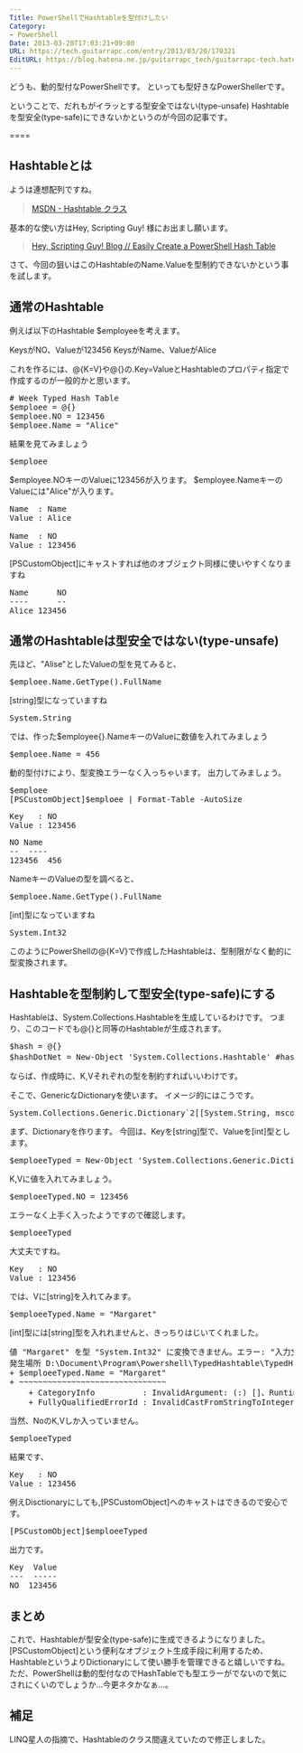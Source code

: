 ```yaml
---
Title: PowerShellでHashtableを型付けしたい
Category:
- PowerShell
Date: 2013-03-20T17:03:21+09:00
URL: https://tech.guitarrapc.com/entry/2013/03/20/170321
EditURL: https://blog.hatena.ne.jp/guitarrapc_tech/guitarrapc-tech.hatenablog.com/atom/entry/11696248318757675518
---
```


どうも、動的型付なPowerShellです。
といっても型好きなPowerShellerです。

ということで、だれもがイラッとする型安全ではない(type-unsafe) Hashtableを型安全(type-safe)にできないかというのが今回の記事です。

====


<h2>Hashtableとは</h2>
ようは連想配列ですね。
<blockquote><a href="http://msdn.microsoft.com/ja-jp/library/system.collections.hashtable(v=vs.80).aspx" target="_blank">MSDN - Hashtable クラス</a></blockquote>

基本的な使い方はHey, Scripting Guy! 様にお出まし願います。
<blockquote><a href="http://blogs.technet.com/b/heyscriptingguy/archive/2011/10/15/automatically-create-a-powershell-hash-table-10-15-11.aspx" target="_blank">Hey, Scripting Guy! Blog // Easily Create a PowerShell Hash Table</a></blockquote>

さて、今回の狙いはこのHashtableのName.Valueを型制約できないかという事を試します。

<h2>通常のHashtable</h2>
例えば以下のHashtable $employeeを考えます。

KeysがNO、Valueが123456
KeysがName、ValueがAlice

これを作るには、@{K=V}や@{}の.Key=ValueとHashtableのプロパティ指定で作成するのが一般的かと思います。
<pre class="brush: powershell">
# Week Typed Hash Table
$emploee = @{}
$emploee.NO = 123456
$emploee.Name = &quot;Alice&quot;
</pre>

結果を見てみましょう
<pre class="brush: powershell">
$emploee
</pre>

$employee.NOキーのValueに123456が入ります。
$employee.NameキーのValueには"Alice"が入ります。
<pre class="brush: powershell">
Name  : Name
Value : Alice

Name  : NO
Value : 123456
</pre>

[PSCustomObject]にキャストすれば他のオブジェクト同様に使いやすくなりますね
<pre class="brush: powershell">
Name      NO
----      --
Alice 123456
</pre>


<h2>通常のHashtableは型安全ではない(type-unsafe)</h2>
先ほど、"Alise"としたValueの型を見てみると、
<pre class="brush: powershell">
$emploee.Name.GetType().FullName
</pre>

[string]型になっていますね
<pre class="brush: powershell">
System.String
</pre>

では、作った$employee{}.NameキーのValueに数値を入れてみましょう
<pre class="brush: powershell">
$emploee.Name = 456
</pre>

動的型付けにより、型変換エラーなく入っちゃいます。
出力してみましょう。
<pre class="brush: powershell">
$emploee
[PSCustomObject]$emploee | Format-Table -AutoSize
</pre>

<pre class="brush: powershell">
Key   : NO
Value : 123456
</pre>
<pre class="brush: powershell">
NO Name
--  ----
123456  456
</pre>

NameキーのValueの型を調べると、
<pre class="brush: powershell">
$emploee.Name.GetType().FullName
</pre>

[int]型になっていますね
<pre class="brush: powershell">
System.Int32
</pre>
このようにPowerShellの@{K=V}で作成したHashtableは、型制限がなく動的に型変換されます。

<h2>Hashtableを型制約して型安全(type-safe)にする</h2>
Hashtableは、System.Collections.Hashtableを生成しているわけです。
つまり、このコードでも@{}と同等のHashtableが生成されます。
<pre class="brush: powershell">
$hash = @{}
$hashDotNet = New-Object 'System.Collections.Hashtable' #hashと一緒
</pre>

ならば、作成時に、K,Vそれぞれの型を制約すればいいわけです。

そこで、GenericなDictionaryを使います。
イメージ的にはこうです。
<pre class="brush: powershell">
System.Collections.Generic.Dictionary`2[[System.String, mscorlib, Version=4.0.0.0, Culture=neutral, PublicKeyToken=b77a5c561934e089],[System.Int32, mscorlib, Version=4.0.0.0, Culture=neutral, PublicKeyToken=b77a5c561934e089]]
</pre>

まず、Dictionaryを作ります。
今回は、Keyを[string]型で、Valueを[int]型とします。
<pre class="brush: powershell">
$emploeeTyped = New-Object 'System.Collections.Generic.Dictionary[string, int]'
</pre>

K,Vに値を入れてみましょう。
<pre class="brush: powershell">
$emploeeTyped.NO = 123456
</pre>

エラーなく上手く入ったようですので確認します。
<pre class="brush: powershell">
$emploeeTyped
</pre>

大丈夫ですね。
<pre class="brush: powershell">
Key   : NO
Value : 123456
</pre>

では、Vに[string]を入れてみます。
<pre class="brush: powershell">
$emploeeTyped.Name = &quot;Margaret&quot;
</pre>

[int]型には[string]型を入れれませんと、きっちりはじいてくれました。
<pre class="brush: powershell">
値 &quot;Margaret&quot; を型 &quot;System.Int32&quot; に変換できません。エラー: &quot;入力文字列の形式が正しくありません。&quot;
発生場所 D:\Document\Program\Powershell\TypedHashtable\TypedHashtable.ps1:17 文字:1
+ $emploeeTyped.Name = &quot;Margaret&quot;
+ ~~~~~~~~~~~~~~~~~~~~~~~~~~~~~~~
	+ CategoryInfo          : InvalidArgument: (:) []、RuntimeException
	+ FullyQualifiedErrorId : InvalidCastFromStringToInteger
</pre>

当然、NoのK,Vしか入っていません。
<pre class="brush: powershell">
$emploeeTyped
</pre>

結果です、
<pre class="brush: powershell">
Key   : NO
Value : 123456
</pre>

例えDisctionaryにしても,[PSCustomObject]へのキャストはできるので安心です。
<pre class="brush: powershell">
[PSCustomObject]$emploeeTyped 
</pre>

出力です。
<pre class="brush: powershell">
Key  Value
---  -----
NO  123456
</pre>

<h2>まとめ</h2>
これで、Hashtableが型安全(type-safe)に生成できるようになりました。
[PSCustomObject]という便利なオブジェクト生成手段に利用するため、HashtableというよりDictionaryにして使い勝手を管理できると嬉しいですね。
ただ、PowerShellは動的型付なのでHashTableでも型エラーがでないので気にされにくいのでしょうか…今更ネタかなぁ…。

<h2>補足</h2>
LINQ星人の指摘で、Hashtableのクラス間違えていたので修正しました。
